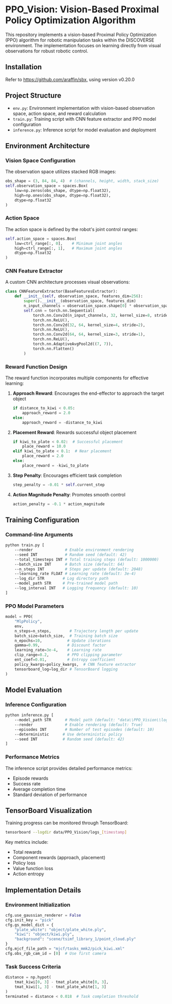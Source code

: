 # PPO_Vision: Vision-Based Proximal Policy Optimization Algorithm

This repository implements a vision-based Proximal Policy Optimization (PPO) algorithm for robotic manipulation tasks within the DISCOVERSE environment. The implementation focuses on learning directly from visual observations for robust robotic control.

## Installation

Refer to https://github.com/araffin/sbx, using version v0.20.0

## Project Structure

- `env.py`: Environment implementation with vision-based observation space, action space, and reward calculation
- `train.py`: Training script with CNN feature extractor and PPO model configuration
- `inference.py`: Inference script for model evaluation and deployment

## Environment Architecture

### Vision Space Configuration

The observation space utilizes stacked RGB images:

```python
obs_shape = (3, 84, 84, 4)  # (channels, height, width, stack_size)
self.observation_space = spaces.Box(
    low=np.zeros(obs_shape, dtype=np.float32),
    high=np.ones(obs_shape, dtype=np.float32),
    dtype=np.float32
)
```

### Action Space

The action space is defined by the robot's joint control ranges:

```python
self.action_space = spaces.Box(
    low=ctrl_range[:, 0],    # Minimum joint angles
    high=ctrl_range[:, 1],   # Maximum joint angles
    dtype=np.float32
)
```

### CNN Feature Extractor

A custom CNN architecture processes visual observations:

```python
class CNNFeatureExtractor(BaseFeaturesExtractor):
    def __init__(self, observation_space, features_dim=256):
        super().__init__(observation_space, features_dim)
        n_input_channels = observation_space.shape[0] * observation_space.shape[3]
        self.cnn = torch.nn.Sequential(
            torch.nn.Conv2d(n_input_channels, 32, kernel_size=8, stride=4),
            torch.nn.ReLU(),
            torch.nn.Conv2d(32, 64, kernel_size=4, stride=2),
            torch.nn.ReLU(),
            torch.nn.Conv2d(64, 64, kernel_size=3, stride=1),
            torch.nn.ReLU(),
            torch.nn.AdaptiveAvgPool2d((7, 7)),
            torch.nn.Flatten()
        )
```

### Reward Function Design

The reward function incorporates multiple components for effective learning:

1. **Approach Reward**: Encourages the end-effector to approach the target object
   ```python
   if distance_to_kiwi < 0.05:
       approach_reward = 2.0
   else:
       approach_reward = -distance_to_kiwi
   ```

2. **Placement Reward**: Rewards successful object placement
   ```python
   if kiwi_to_plate < 0.02:  # Successful placement
       place_reward = 10.0
   elif kiwi_to_plate < 0.1:  # Near placement
       place_reward = 2.0
   else:
       place_reward = -kiwi_to_plate
   ```

3. **Step Penalty**: Encourages efficient task completion
   ```python
   step_penalty = -0.01 * self.current_step
   ```

4. **Action Magnitude Penalty**: Promotes smooth control
   ```python
   action_penalty = -0.1 * action_magnitude
   ```

## Training Configuration

### Command-line Arguments

```bash
python train.py [
    --render              # Enable environment rendering
    --seed INT            # Random seed (default: 42)
    --total_timesteps INT # Total training steps (default: 1000000)
    --batch_size INT      # Batch size (default: 64)
    --n_steps INT         # Steps per update (default: 2048)
    --learning_rate FLOAT # Learning rate (default: 3e-4)
    --log_dir STR        # Log directory path
    --model_path STR     # Pre-trained model path
    --log_interval INT   # Logging frequency (default: 10)
]
```

### PPO Model Parameters

```python
model = PPO(
    "MlpPolicy",
    env,
    n_steps=n_steps,        # Trajectory length per update
    batch_size=batch_size,  # Training batch size
    n_epochs=10,           # Update iterations
    gamma=0.99,            # Discount factor
    learning_rate=3e-4,    # Learning rate
    clip_range=0.2,        # PPO clipping parameter
    ent_coef=0.01,         # Entropy coefficient
    policy_kwargs=policy_kwargs,  # CNN feature extractor
    tensorboard_log=log_dir # TensorBoard logging
)
```

## Model Evaluation

### Inference Configuration

```bash
python inference.py [
    --model_path STR      # Model path (default: "data\\PPO_Vision\\logs_20250514_140005\\final_model.zip")
    --render              # Enable rendering (default: True)
    --episodes INT        # Number of test episodes (default: 10)
    --deterministic      # Use deterministic policy
    --seed INT           # Random seed (default: 42)
]
```

### Performance Metrics

The inference script provides detailed performance metrics:
- Episode rewards
- Success rate
- Average completion time
- Standard deviation of performance

## TensorBoard Visualization

Training progress can be monitored through TensorBoard:

```bash
tensorboard --logdir data/PPO_Vision/logs_[timestamp]
```

Key metrics include:
- Total rewards
- Component rewards (approach, placement)
- Policy loss
- Value function loss
- Action entropy

## Implementation Details

### Environment Initialization

```python
cfg.use_gaussian_renderer = False
cfg.init_key = "pick"
cfg.gs_model_dict = {
    "plate_white": "object/plate_white.ply",
    "kiwi": "object/kiwi.ply",
    "background": "scene/tsimf_library_1/point_cloud.ply"
}
cfg.mjcf_file_path = "mjcf/tasks_mmk2/pick_kiwi.xml"
cfg.obs_rgb_cam_id = [0]  # Use first camera
```

### Task Success Criteria

```python
distance = np.hypot(
    tmat_kiwi[0, 3] - tmat_plate_white[0, 3],
    tmat_kiwi[1, 3] - tmat_plate_white[1, 3]
)
terminated = distance < 0.018  # Task completion threshold
```